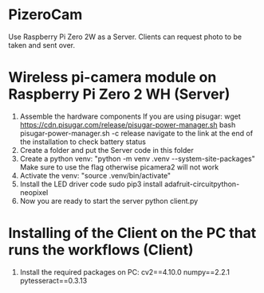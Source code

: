 # PizeroCam
Use Raspberry Pi Zero 2W as a Server. Clients can request photo to be taken and sent over.

# Wireless pi-camera module on Raspberry Pi Zero 2 WH (Server)
  1. Assemble the hardware components
     If you are using pisugar:
     wget https://cdn.pisugar.com/release/pisugar-power-manager.sh
     bash pisugar-power-manager.sh -c release
     navigate to the link at the end of the installation to check battery status
  2. Create a folder and put the Server code in this folder
  3. Create a python venv: "python -m venv .venv --system-site-packages"
     Make sure to use the flag otherwise picamera2 will not work
  4. Activate the venv: "source .venv/bin/activate"
  5. Install the LED driver code
     sudo pip3 install adafruit-circuitpython-neopixel
  7. Now you are ready to start the server
     python client.py

# Installing of the Client on the PC that runs the workflows (Client)
  1. Install the required packages on PC: 
cv2==4.10.0
numpy==2.2.1
pytesseract==0.3.13
